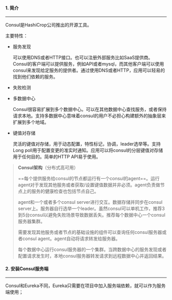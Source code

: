 #### 1. 简介

---

Consul是HashiCrop公司推出的开源工具。

主要特性：

- 服务发现

  可以使用DNS或者HTTP接口。也可以注册外部服务比如SaaS提供商。Consul的客户端可以提供服务，例如API或者mysql，而其他客户端可以使用consul来发现给定服务的提供者。通过使用DNS或者HTTP，应用可以轻易的找到他们依赖的服务。

- 失败检测

- 多数据中心

  Consul很容易扩展到多个数据中心。可以在其他数据中心查找服务，或者保持请求本地。支持多数据中心意味着consul的用户不必担心构建额外的抽象层来扩展到多个地域。

- 键值对存储

  灵活的键值对存储，用于动态配置，特性标记，协调，leader选举等。支持Long poll用于配置变更的准实时通知。应用可以将consul的分层键值对存储用于任何目的。简单的HTTP API易于使用。

>**Consul架构**（分布式高可用）
>
>==每个提供服务给consul的节点都运行有一个consul的agent==。运行agent对于发现其他服务或者获取/设置键值数据并非必须。agent负责做节点上的服务的健康检查也包括节点自己。
>
>agent和一个或者多个consul server进行交互。数据存储并同步在consul server上。服务器自行选举一个leader。虽然consul可以单机工作，推荐3到5台consul以避免失败场景导致数据丢失。推荐每个数据中心一个consul服务器集群。
>
>需要发现其他服务或者节点的基础设施的组件可以查询任何consul服务器或者consul agent。agent自动将请求转发给服务器。
>
>每个数据中心运行consul服务器的一个集群。当跨数据中心的服务发现或者配置请求发生时，本地consul服务器转发请求到远程数据中心并返回结果。



#### 2. 安装Consul服务端

---

Consul和Eureka不同，Eureka只需要在项目中加入服务端依赖，就可以作为服务端使用；



































